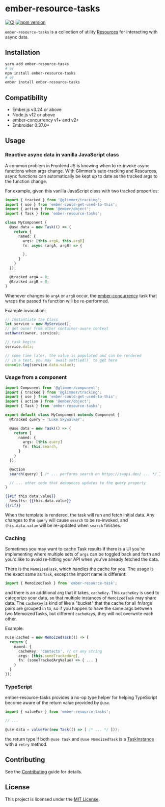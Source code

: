 # ember-resource-tasks

[![CI](https://github.com/CrowdStrike/ember-resource-tasks/actions/workflows/ci.yml/badge.svg)](https://github.com/CrowdStrike/ember-resource-tasks/actions/workflows/ci.yml)
[![npm version](https://badge.fury.io/js/ember-resource-tasks.svg)](https://badge.fury.io/js/ember-resource-tasks)

`ember-resource-tasks` is a collection of utility [Resources](https://github.com/pzuraq/ember-could-get-used-to-this#resources) for interacting with
async data.

## Installation

```bash
yarn add ember-resource-tasks
# or
npm install ember-resource-tasks
# or
ember install ember-resource-tasks
```

## Compatibility

- Ember.js v3.24 or above
- Node.js v12 or above
- ember-concurrency v1+ and v2+
- Embroider 0.37.0+

## Usage

### Reactive async data in vanilla JavaScript class

A common problem in Frontend JS is knowing when to re-invoke async
functions when args change. With Glimmer's auto-tracking and Resources,
async functions can automatically be kept up to date as the tracked args
to the function change.

For example, given this vanilla JavaScript class with two tracked properties:

```ts
import { tracked } from '@glimmer/tracking';
import { use } from 'ember-could-get-used-to-this';
import { action } from '@ember/object';
import { Task } from 'ember-resource-tasks';

class MyComponent {
  @use data = new Task(() => {
    return {
      named: {
        args: [this.argA, this.argB]
        fn: async (argA, argB) => {

        },
      }
    }
  });

  @tracked argA = 0;
  @tracked argB = 0;
}
```

Whenever changes to `argA` or `argB` occur, the
[ember-concurrency](http://ember-concurrency.com) task that wraps the passed
`fn` function will be re-performed.

Example invocation:

```ts
// Instantiate the Class
let service = new MyService();
// get owner from other container-aware context
setOwner(owner, service);

// task begins
service.data;

// some time later, the value is populated and can be rendered
// in a test, you may `await settled()` to get here
console.log(service.data.value);
```

### Usage from a component

```ts
import Component from '@glimmer/component';
import { tracked } from '@glimmer/tracking';
import { use } from 'ember-could-get-used-to-this';
import { action } from '@ember/object';
import { Task } from 'ember-resource-tasks';

export default class MyComponent extends Component {
  @tracked query = 'Luke Skywalker';

  @use data = new Task(() => {
    return {
      named: {
        args: [this.query]
        fn: this.search,
      }
    }
  });

  @action
  search(query) { /* ... performs search on https://swapi.dev/ ... */ }

  // ... other code that debounces updates to the query property
}
```
```hbs
{{#if this.data.value}}
  Results: {{this.data.value}}
{{/if}}
```

When the template is rendered, the task will run and fetch initial data.
Any changes to the `query` will cause `search` to be re-invoked, and
`this.data.value` will be re-updated when `search` finishes.

### Caching

Sometimes you may want to cache Task results if there is a UI you're implementing
where multiple sets of `args` can be toggled back and forth and you'd like to
avoid re-hitting your API when you've already fetched the data.

There is the `MemoizedTask`, which handles the cache for you.
The usage is the exact same as `Task`, except the import name is different:

```ts
import { MemoizedTask } from 'ember-resource-task';
```

and there is an additional arg that it takes, `cacheKey`.
This `cacheKey` is used to categorize your data, so that multiple instances of
`MemoizedTask` may share data. The `cacheKey` is kind of like a "bucket" that the
cache for all fn/args pairs are grouped in to, so if you happen to have the same
args between two MemoizedTasks, but different `cacheKey`s, they will not overwrite
each other.

Example:

```ts
@use cached = new MemoizedTask(() => {
  return {
    named: {
      cacheKey: 'contacts', // or any string
      args: [this.someTrackedArg],
      fn: (someTrackedArgValue) => { ... }
    }
  }
});
```


### TypeScript

ember-resource-tasks provides a no-op type helper for helping TypeScript
become aware of the return value provided by `@use`.

```ts
import { valueFor } from 'ember-resource-tasks';

// ...

@use data = valueFor(new Task(() => [ /* ... */ ]));
```

the return type if both `@use Task` and `@use MemoizedTask` is a
[TaskInstance](https://ember-concurrency.com/api/TaskInstance.html)
with a `retry` method.

## Contributing

See the [Contributing](CONTRIBUTING.md) guide for details.

## License

This project is licensed under the [MIT License](LICENSE.md).
